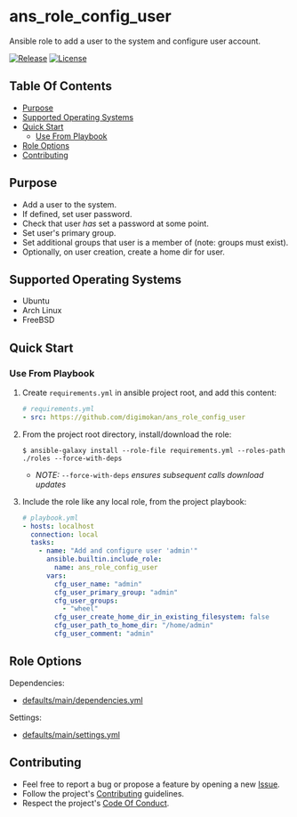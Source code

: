 # ans_role_config_user

Ansible role to add a user to the system and configure user account.

[![Release](https://img.shields.io/github/release/digimokan/ans_role_config_user.svg?label=release)](https://github.com/digimokan/ans_role_config_user/releases/latest "Latest Release Notes")
[![License](https://img.shields.io/badge/license-MIT-blue.svg?label=license)](LICENSE.md "Project License")

## Table Of Contents

* [Purpose](#purpose)
* [Supported Operating Systems](#supported-operating-systems)
* [Quick Start](#quick-start)
    * [Use From Playbook](#use-from-playbook)
* [Role Options](#role-options)
* [Contributing](#contributing)

## Purpose

* Add a user to the system.
* If defined, set user password.
* Check that user _has_ set a password at some point.
* Set user's primary group.
* Set additional groups that user is a member of (note: groups must exist).
* Optionally, on user creation, create a home dir for user.

## Supported Operating Systems

* Ubuntu
* Arch Linux
* FreeBSD

## Quick Start

### Use From Playbook

1. Create `requirements.yml` in ansible project root, and add this content:

   ```yaml
   # requirements.yml
   - src: https://github.com/digimokan/ans_role_config_user
   ```

2. From the project root directory, install/download the role:

   ```shell
   $ ansible-galaxy install --role-file requirements.yml --roles-path ./roles --force-with-deps
   ```

   * _NOTE:_ `--force-with-deps` _ensures subsequent calls download updates_

3. Include the role like any local role, from the project playbook:

   ```yaml
   # playbook.yml
   - hosts: localhost
     connection: local
     tasks:
       - name: "Add and configure user 'admin'"
         ansible.builtin.include_role:
           name: ans_role_config_user
         vars:
           cfg_user_name: "admin"
           cfg_user_primary_group: "admin"
           cfg_user_groups:
             - "wheel"
           cfg_user_create_home_dir_in_existing_filesystem: false
           cfg_user_path_to_home_dir: "/home/admin"
           cfg_user_comment: "admin"
   ```

## Role Options

Dependencies:

  * [defaults/main/dependencies.yml](../defaults/dependencies.yml)

Settings:

  * [defaults/main/settings.yml](../defaults/settings.yml)

## Contributing

* Feel free to report a bug or propose a feature by opening a new
  [Issue](https://github.com/digimokan/ans_role_config_user/issues).
* Follow the project's [Contributing](CONTRIBUTING.md) guidelines.
* Respect the project's [Code Of Conduct](CODE_OF_CONDUCT.md).

